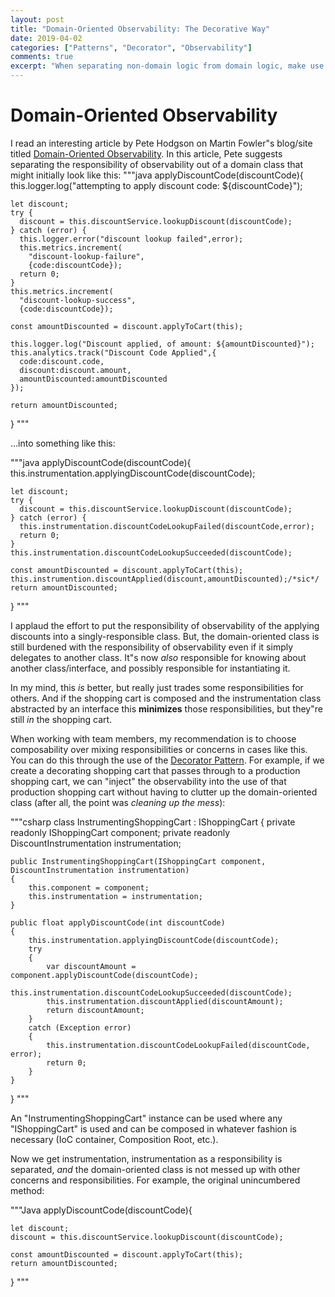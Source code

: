 ```yaml
---
layout: post
title: "Domain-Oriented Observability: The Decorative Way"
date: 2019-04-02
categories: ["Patterns", "Decorator", "Observability"]
comments: true
excerpt: "When separating non-domain logic from domain logic, make use patterns for full separation."
---
```

# Domain-Oriented Observability
I read an interesting article by Pete Hodgson on Martin Fowler"s blog/site titled [Domain-Oriented Observability](https://martinfowler.com/articles/domain-oriented-observability.html).  In this article, Pete suggests separating the responsibility of observability out of a domain class that might initially look like this:
"""java
  applyDiscountCode(discountCode){
    this.logger.log("attempting to apply discount code: ${discountCode}");

    let discount; 
    try {
      discount = this.discountService.lookupDiscount(discountCode);
    } catch (error) {
      this.logger.error("discount lookup failed",error);
      this.metrics.increment(
        "discount-lookup-failure",
        {code:discountCode});
      return 0;
    }
    this.metrics.increment(
      "discount-lookup-success",
      {code:discountCode});

    const amountDiscounted = discount.applyToCart(this);

    this.logger.log("Discount applied, of amount: ${amountDiscounted}");
    this.analytics.track("Discount Code Applied",{
      code:discount.code, 
      discount:discount.amount, 
      amountDiscounted:amountDiscounted
    });

    return amountDiscounted;
  }
"""

...into something like this:


"""java
  applyDiscountCode(discountCode){
    this.instrumentation.applyingDiscountCode(discountCode);

    let discount; 
    try {
      discount = this.discountService.lookupDiscount(discountCode);
    } catch (error) {
      this.instrumentation.discountCodeLookupFailed(discountCode,error);
      return 0;
    }
    this.instrumentation.discountCodeLookupSucceeded(discountCode);

    const amountDiscounted = discount.applyToCart(this);
    this.instrumention.discountApplied(discount,amountDiscounted);/*sic*/
    return amountDiscounted;
  }
"""

I applaud the effort to put the responsibility of observability of the applying discounts into a singly-responsible class.  But, the domain-oriented class is still burdened with the responsibility of observability even if it simply delegates to another class.  It"s now *also* responsible for knowing about another class/interface, and possibly responsible for instantiating it.

In my mind, this *is* better, but really just trades some responsibilities for others.  And if the shopping cart is composed and the instrumentation class abstracted by an interface this **minimizes** those responsibilities,  but they"re still *in* the shopping cart.

When working with team members, my recommendation is to choose composability over mixing responsibilities or concerns in cases like this.  You can do this through the use of the [Decorator Pattern](https://en.wikipedia.org/wiki/Decorator_pattern).  For example, if we create a decorating shopping cart that passes through to a production shopping cart, we can "inject" the observability into the use of that production shopping cart without having to clutter up the domain-oriented class (after all, the point was *cleaning up the mess*):

"""csharp
class InstrumentingShoppingCart : IShoppingCart
{
	private readonly IShoppingCart component;
	private readonly DiscountInstrumentation instrumentation;


	public InstrumentingShoppingCart(IShoppingCart component, DiscountInstrumentation instrumentation)
	{
		this.component = component;
		this.instrumentation = instrumentation;
	}

	public float applyDiscountCode(int discountCode)
	{
		this.instrumentation.applyingDiscountCode(discountCode);
		try
		{
			var discountAmount = component.applyDiscountCode(discountCode);
			this.instrumentation.discountCodeLookupSucceeded(discountCode);
			this.instrumentation.discountApplied(discountAmount);
			return discountAmount;
		}
		catch (Exception error)
		{
			this.instrumentation.discountCodeLookupFailed(discountCode, error);
			return 0;
		}
	}
}
"""

An "InstrumentingShoppingCart" instance can be used where any "IShoppingCart" is used and can be composed in whatever fashion is necessary (IoC container, Composition Root, etc.).

Now we get instrumentation, instrumentation as a responsibility is separated, *and* the domain-oriented class is not messed up with other concerns and responsibilities.  For example, the original unincumbered method:

"""Java
  applyDiscountCode(discountCode){

    let discount; 
    discount = this.discountService.lookupDiscount(discountCode);

    const amountDiscounted = discount.applyToCart(this);
    return amountDiscounted;
  }
"""

